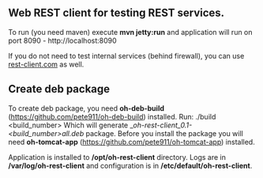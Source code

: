 Web REST client for testing REST services.
------------------------------------------

To run (you need maven) execute <b>mvn jetty:run</b> 
and application will run on port 8090 - http://localhost:8090

If you do not need to test internal services (behind firewall), you can use 
<a href="http://rest-client.com">rest-client.com</a> as well.

Create deb package
------------------

To create deb package, you need __oh-deb-build__ 
(https://github.com/pete911/oh-deb-build) installed. Run:
    ./build <build_number>
Which will generate __oh-rest-client_0.1-<build_number>_all.deb__ package.
Before you install the package you will need __oh-tomcat-app__ 
(https://github.com/pete911/oh-tomcat-app) installed.

Application is installed to __/opt/oh-rest-client__ directory. 
Logs are in __/var/log/oh-rest-client__ and configuration is in 
__/etc/default/oh-rest-client__.
